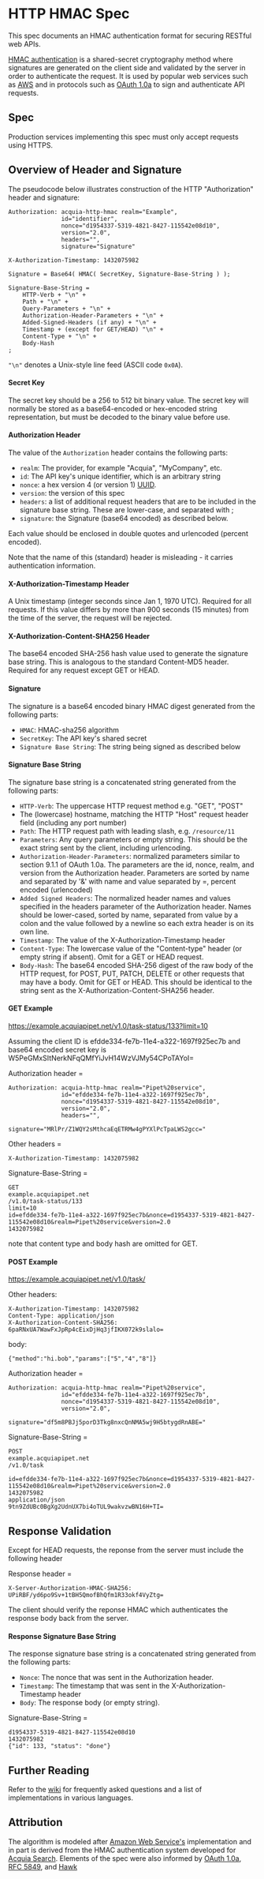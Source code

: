 # HTTP HMAC Spec

This spec documents an HMAC authentication format for securing RESTful web APIs.

[HMAC authentication](http://en.wikipedia.org/wiki/Hash-based_message_authentication_code)
is a shared-secret cryptography method where signatures are generated on the
client side and validated by the server in order to authenticate the request. It
is used by popular web services such as [AWS](http://docs.aws.amazon.com/AmazonS3/latest/dev/RESTAuthentication.html)
and in protocols such as [OAuth 1.0a](http://oauth.net/core/1.0a/) to sign and
authenticate API requests.

## Spec

Production services implementing this spec must only accept requests using HTTPS.

## Overview of Header and Signature

The pseudocode below illustrates construction of the HTTP "Authorization" header and signature:

```
Authorization: acquia-http-hmac realm="Example",
               id="identifier",
               nonce="d1954337-5319-4821-8427-115542e08d10",
               version="2.0",
               headers="",
               signature="Signature"

X-Authorization-Timestamp: 1432075982

Signature = Base64( HMAC( SecretKey, Signature-Base-String ) );

Signature-Base-String =
    HTTP-Verb + "\n" +
    Path + "\n" +
    Query-Parameters + "\n" +
    Authorization-Header-Parameters + "\n" +
    Added-Signed-Headers (if any) + "\n" +
    Timestamp + (except for GET/HEAD) "\n" +
    Content-Type + "\n" +
    Body-Hash
;
```

`"\n"` denotes a Unix-style line feed (ASCII code `0x0A`).

#### Secret Key

The secret key should be a 256 to 512 bit binary value. The secret key will normally be stored as a base64-encoded or hex-encoded string representation, but must be decoded to the binary value before use.

#### Authorization Header

The value of the `Authorization` header contains the following parts:

* `realm`: The provider, for example "Acquia", "MyCompany", etc.
* `id`: The API key's unique identifier, which is an arbitrary string
* `nonce`:  a hex version 4 (or version 1) [UUID](http://tools.ietf.org/rfc/rfc4122.txt).
* `version`: the version of this spec
* `headers`: a list of additional request headers that are to be included in the signature base string. These are lower-case, and separated with ;
* `signature`: the Signature (base64 encoded) as described below.

Each value should be enclosed in double quotes and urlencoded (percent encoded).

Note that the name of this (standard) header is misleading - it carries authentication information.

#### X-Authorization-Timestamp Header

A Unix timestamp (integer seconds since Jan 1, 1970 UTC). Required for all requests. If this value differs by more than 900 seconds (15 minutes) from the time of the server, the request will be rejected.

#### X-Authorization-Content-SHA256 Header

The base64 encoded SHA-256 hash value used to generate the signature base string. This is analogous to the standard Content-MD5 header. Required for any request except GET or HEAD.

#### Signature

The signature is a base64 encoded binary HMAC digest generated from the
following parts:

* `HMAC`: HMAC-sha256 algorithm
* `SecretKey`: The API key's shared secret
* `Signature Base String`: The string being signed as described below

#### Signature Base String

The signature base string is a concatenated string generated from the following parts:

* `HTTP-Verb`: The uppercase HTTP request method e.g. "GET", "POST"
*  The (lowercase) hostname, matching the HTTP "Host" request header field (including any port number)
* `Path`: The HTTP request path with leading slash, e.g. `/resource/11`
* `Parameters`: Any query parameters or empty string. This should be the exact string sent by the client, including urlencoding.
* `Authorization-Header-Parameters`: normalized parameters similar to section 9.1.1 of OAuth 1.0a.  The parameters are the id, nonce, realm, and version from the Authorization header. Parameters are sorted by name and separated by '&' with name and value separated by =, percent encoded (urlencoded)
* `Added Signed Headers`: The normalized header names and values specified in the headers parameter of the Authorization header. Names should be lower-cased, sorted by name, separated from value by a colon and the value followed by a newline so each extra header is on its own line.
* `Timestamp`:  The value of the X-Authorization-Timestamp header
* `Content-Type`: The lowercase value of the "Content-type" header (or empty string if absent). Omit for a GET or HEAD request.
* `Body-Hash`: The base64 encoded SHA-256 digest of the raw body of the HTTP request, for POST, PUT, PATCH, DELETE or other requests that may have a body. Omit for GET or HEAD. This should be identical to the string sent as the X-Authorization-Content-SHA256 header.

#### GET Example

https://example.acquiapipet.net/v1.0/task-status/133?limit=10

Assuming the client ID is efdde334-fe7b-11e4-a322-1697f925ec7b and base64 encoded secret key is W5PeGMxSItNerkNFqQMfYiJvH14WzVJMy54CPoTAYoI=

Authorization header =
```
Authorization: acquia-http-hmac realm="Pipet%20service",
               id="efdde334-fe7b-11e4-a322-1697f925ec7b",
               nonce="d1954337-5319-4821-8427-115542e08d10",
               version="2.0",
               headers="",
               signature="MRlPr/Z1WQY2sMthcaEqETRMw4gPYXlPcTpaLWS2gcc="
```

Other headers = 
```
X-Authorization-Timestamp: 1432075982
```

Signature-Base-String =
```
GET
example.acquiapipet.net
/v1.0/task-status/133
limit=10
id=efdde334-fe7b-11e4-a322-1697f925ec7b&nonce=d1954337-5319-4821-8427-115542e08d10&realm=Pipet%20service&version=2.0
1432075982
```

note that content type and body hash are omitted for GET.

#### POST Example

https://example.acquiapipet.net/v1.0/task/

Other headers:
```
X-Authorization-Timestamp: 1432075982
Content-Type: application/json
X-Authorization-Content-SHA256: 6paRNxUA7WawFxJpRp4cEixDjHq3jfIKX072k9slalo=
```

body:
```
{"method":"hi.bob","params":["5","4","8"]}
```

Authorization header =
```
Authorization: acquia-http-hmac realm="Pipet%20service",
               id="efdde334-fe7b-11e4-a322-1697f925ec7b",
               nonce="d1954337-5319-4821-8427-115542e08d10",
               version="2.0",
               signature="df5m8PBJj5porD3Tkg8nxcQnNMA5wj9H5btygdRnABE="
```

Signature-Base-String =
```
POST
example.acquiapipet.net
/v1.0/task

id=efdde334-fe7b-11e4-a322-1697f925ec7b&nonce=d1954337-5319-4821-8427-115542e08d10&realm=Pipet%20service&version=2.0
1432075982
application/json
9tn9ZdUBc0BgXg2UdnUX7bi4oTUL9wakvzwBN16H+TI=
```

## Response Validation

Except for HEAD requests, the reponse from the server must include the following header

Response header =
```
X-Server-Authorization-HMAC-SHA256: UPiRBF/yd6po9Sv+1tBH5QmofBhQfm1R33okf4VyZtg=
```

The client should verify the reponse HMAC which authenticates the response body back from the server.

#### Response Signature Base String


The response signature base string is a concatenated string generated from the following parts:

* `Nonce`:  The nonce that was sent in the Authorization header.
* `Timestamp`: The timestamp that was sent in the X-Authorization-Timestamp header
* `Body`: The response body (or empty string).

Signature-Base-String =

```
d1954337-5319-4821-8427-115542e08d10
1432075982
{"id": 133, "status": "done"}
```


## Further Reading

Refer to the [wiki](https://github.com/acquia/http-hmac-spec/wiki)
for frequently asked questions and a list of implementations in various languages.

## Attribution

The algorithm is modeled after [Amazon Web Service's](http://docs.aws.amazon.com/AmazonS3/latest/dev/RESTAuthentication.html)
implementation and in part is derived from the HMAC authentication system
developed for [Acquia Search](https://www.acquia.com/products-services/acquia-network/cloud-services/acquia-search). Elements of the spec were also informed by [OAuth 1.0a](http://oauth.net/core/1.0a/), [RFC 5849](http://tools.ietf.org/html/rfc5849), and [Hawk](https://github.com/hueniverse/hawk)
